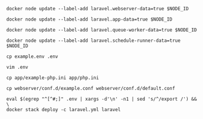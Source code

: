 ```shell
docker node update --label-add laravel.webserver-data=true $NODE_ID
```

```shell
docker node update --label-add laravel.app-data=true $NODE_ID
```

```shell
docker node update --label-add laravel.queue-worker-data=true $NODE_ID
```

```shell
docker node update --label-add laravel.schedule-runner-data=true $NODE_ID
```

```shell
cp example.env .env
```

```shell
vim .env
```

```shell
cp app/example-php.ini app/php.ini
```

```shell
cp webserver/conf.d/example.conf webserver/conf.d/default.conf
```

```shell
eval $(egrep "^[^#;]" .env | xargs -d'\n' -n1 | sed 's/^/export /') && \
docker stack deploy -c laravel.yml laravel
```
